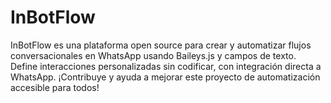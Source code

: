 # InBotFlow
InBotFlow es una plataforma open source para crear y automatizar flujos conversacionales en WhatsApp usando Baileys.js y campos de texto. Define interacciones personalizadas sin codificar, con integración directa a WhatsApp. ¡Contribuye y ayuda a mejorar este proyecto de automatización accesible para todos!
